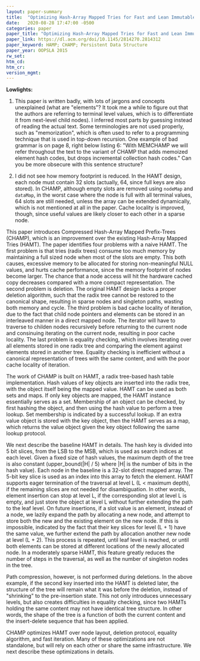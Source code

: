 ```yaml
---
layout: paper-summary
title:  "Optimizing Hash-Array Mapped Tries for Fast and Lean Immutable JVM Collections"
date:   2020-08-28 17:47:00 -0500
categories: paper
paper_title: "Optimizing Hash-Array Mapped Tries for Fast and Lean Immutable JVM Collections"
paper_link: https://dl.acm.org/doi/10.1145/2814270.2814312
paper_keyword: HAMP; CHAMP; Persistent Data Structure
paper_year: OOPSLA 2015
rw_set:
htm_cd:
htm_cr:
version_mgmt:
---
```


**Lowlights:**

1. This paper is written badly, with lots of jargons and concepts unexplained (what are "elements"? It took me a while to 
   figure out that the authors are referring to terminal level values, which is to differentiate it from next-level child
   nodes). I inferred most parts by guessing instead 
   of reading the actual text. Some terminologies are not used properly, such as "memorization", which is often used to
   refer to a programming technique that is used in top-down recursion.
   One example of bad grammar is on page 8, right below listing 6:
   "With MEMCHAMP we will refer throughout the text to the
    variant of CHAMP that adds memoized element hash codes,
    but drops incremental collection hash codes."
    Can you be more obsecure with this sentence structure?

2. I did not see how memory footprint is reduced. In the HAMT design, each node must contain 32 slots (actually, 64, since 
   full keys are also stored). In CHAMP, although empty slots are removed using `nodeMap` and `dataMap`, in the worst
   case where the node is full with all terminal values, 64 slots are still needed, unless the array can be extended
   dynamically, which is not mentioned at all in the paper.
   Cache locality is improved, though, since useful values are likely closer to each other in a sparse node.

This paper introduces Compressed Hash-Array Mapped Prefix-Trees (CHAMP), which is an improvement over the existing Hash-Array 
Mapped Tries (HAMT). The paper identifies four problems with a naive HAMT. The first problem is that tries (radix trees)
consume too much memory by maintaining a full sized node when most of the slots are empty. This both causes, excessive 
memory to be allocated for storing non-meaningful NULL values, and hurts cache performance, since the memory footprint 
of nodes become larger. The chance that a node access will hit the hardware cached copy decreases compared with a 
more compact representation.
The second problem is deletion. The original HAMT design lacks a proper deletion algorithm, such that the radix tree cannot
be restored to the canonical shape, resulting in sparse nodes and singleton paths, wasting both memory and cycle.
The third problem is bad cache locality of iteration, due to the fact that child node pointers and elements can be 
stored in an interleaved manner in a direct mapped node. The iterator will have to traverse to childen nodes recursively 
before returning to the current node and consinuing iterating on the current node, resulting in poor cache locality.
The last problem is equality checking, which involves iterating over all elements stored in one radix tree and comparing 
the element against elements stored in another tree.
Equality checking is inefficient without a canonical representation of trees with the same content, and with the poor 
cache locality of iteration.

The work of CHAMP is built on HAMT, a radix tree-based hash table implementation. Hash values of key objects are inserted 
into the radix tree, with the object itself being the mapped value. HAMT can be used as both sets and maps. If only
key objects are mapped, the HAMT instance essentially serves as a set. Membership of an object can be checked, by
first hashing the object, and then using the hash value to perform a tree lookup. Set membership is indicated by a successful
lookup. If an extra value object is stored with the key object, then the HAMT serves as a map, which returns the value
object given the key object following the same lookup protocol.

We next describe the baseline HAMT in details. The hash key is divided into 5 bit slices, from the LSB to the MSB, which 
is used as search indices at each level. Given a fixed size of hash values, the maximum depth of the tree is also constant
(upper\_bound(|H| / 5) where |H| is the number of bits in the hash value).
Each node in the baseline is a 32-slot direct mapped array. The 5-bit key slice is used as an index into this array to
fetch the element.
HAMT supports eager termination of the traversal at level L (L < maximum depth), if the remaining slices are not needed 
for disambiguation. In other words, element insertion can stop at level L, if the corresponding slot at level L
is empty, and just store the object at level L without further extending the path to the leaf level.
On future insertions, if a slot value is an element, instead of a node, we lazily expand the path by allocating a new
node, and attempt to store both the new and the existing element on the new node. If this is impossible, indicated by
the fact that their key slices for level (L + 1) have the same value, we further
extend the path by allocation another new node at level (L + 2). This process is repeated, until leaf level is reached, 
or until both elements can be stored at different locations of the newly allocated node.
In a moderately sparse HAMT, this feature greatly reduces the number of steps in the traversal, as well as the number 
of singleton nodes in the tree.

Path compression, however, is not performed during deletions. In the above example, if the second key inserted into the 
HAMT is deleted later, the structure of the tree will remain what it was before the deletion, instead of "shrinking"
to the pre-insertion state. This not only introduces unnecessary levels, but also creates difficulties in equality
checking, since two HAMTs holding the same content may not have identical tree structure. In other words, the shape of the
tree is a function of both the current content and the insert-delete sequence that has been applied.

CHAMP optimizes HAMT over node layout, deletion protocol, equality algorithm, and fast iteration. Many of these optimizations
are not standalone, but will rely on each other or share the same infrastructure. We next describe these optimizations
in details.



